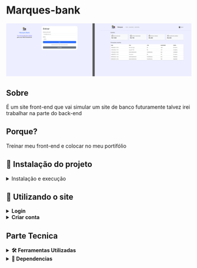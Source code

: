 # Marques-bank

<img src="./public/imgs/marques-bank.png">

## Sobre
É um site front-end que vai simular um site de banco futuramente talvez irei trabalhar na parte do back-end

## Porque?
Treinar meu front-end e colocar no meu portifólio

## 🚀 Instalação do projeto
<details>
  <summary>Instalação e execução</summary>
  
  #### 1 - Clone o repositório
  - Use o comando ```git clone git@github.com:JoaoVMarques/marques-bank.git```
  - Entre na pasta ```cd marques-bank```
  
  #### 2 - Instalar as dependencias
  - Para instalar as dependencias ```npm install```

  #### 3 - Inicie o projeto
  - Para iniciar o projeto ```npm run dev```

</details>

## 📁 Utilizando o site
<details>
  <summary><strong>Login</strong></summary>
  
  Para fazer login no site utilize a conta:
  ```
  email: teste@email.com
  senha: 1234
  ```
</details>

<details>
  <summary><strong>Criar conta</strong></summary>
  
  Caso queira criar uma conta é simples, basta apertar no botão de "Criar conta" ou adicionar a rota ```/register```
</details>

## Parte Tecnica
<details>
  <summary><strong>🛠️ Ferramentas Utilizadas</strong></summary><br />
  - [VsCode](https://code.visualstudio.com/) Editor de codigo fonte
  - [Vite](https://vitejs.dev/) Montar o projeto
  - [FreeLogo Design](https://pt.freelogodesign.org/) logos
</details>

<details>
  <summary><strong>🧰 Dependencias</strong></summary><br />
  - Todas as dependencias estão dentro de ```dev-requirements.txt```
  - [React Bootstrap](https://react-bootstrap.netlify.app/) Estilização
  - [Vitest](https://vitest.dev/) Testes
  - [Linter](https://eslint.org/) Linter 
  - [React Router](https://reactrouter.com/en/main) Rotas
  - [Formik](https://formik.org/) Validar formulários
  - [Yup](https://www.npmjs.com/package/yup) schema da validação de formulário
  - [coverage](https://vitest.dev/guide/coverage.html) testar cobertura de testes
</details>
